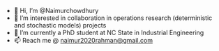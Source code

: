 - 👋 Hi, I’m @Naimurchowdhury
- 👀 I’m interested in collaboration in operations research (deterministic and stochastic models) projects
- 🌱 I’m currently a PhD student at NC State in Industrial Engineering
- 📫 Reach me @ naimur2020rahman@gmail.com

<!---
Naimurchowdhury/Naimurchowdhury is a ✨ special ✨ repository because its `README.md` (this file) appears on your GitHub profile.
You can click the Preview link to take a look at your changes.
--->
